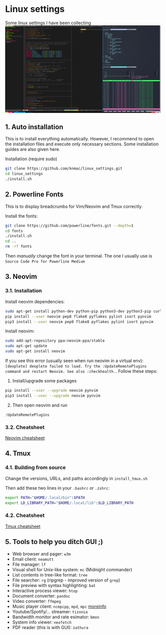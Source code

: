 # Linux settings
Some linux settings I have been collecting
![screen shot](screenshot.png)


## 1. Auto installation
This is to install everything automatically. However, I recommend to open the installation files and execute only necessary sections. Some installation guides are also given here.

Installation (require sudo)
```bash
git clone https://github.com/knmac/linux_settings.git
cd linux_settings
./install.sh
```


## 2. Powerline Fonts
This is to display breadcrumbs for Vim/Neovim and Tmux correctly.

Install the fonts:
```bash
git clone https://github.com/powerline/fonts.git --depth=1
cd fonts
./install.sh
cd ..
rm -rf fonts
```
Then *manually* change the font in your terminal. The one I usually use is `Source Code Pro for Powerline Medium`


## 3. Neovim

### 3.1. Installation
Install neovim dependencies:
```bash
sudo apt-get install python-dev python-pip python3-dev python3-pip curl vim exuberant-ctags git ack-grep
pip install --user neovim pep8 flake8 pyflakes pylint isort pynvim
pip3 install --user neovim pep8 flake8 pyflakes pylint isort pynvim
```

Install neovim:
```bash
sudo add-apt-repository ppa:neovim-ppa/stable
sudo apt-get update
sudo apt-get install neovim
```

If you see this error (usually seen when run neovim in a virtual env): 
`[deoplete] deoplete failed to load. Try the :UpdateRemotePlugins command and restart Neovim. See also :checkhealth.`. 
Follow these steps:

1. Install/upgrade some packages
```bash
pip install --user --upgrade neovim pynvim
pip3 install --user --upgrade neovim pynvim
```
2. Then open neovim and run
```
:UpdateRemotePlugins
```

### 3.2. Cheatsheet
[Neovim cheatsheet](nvim_cheatsheet.md)


## 4. Tmux
### 4.1. Building from source
Change the versions, URLs, and paths accordingly in `install_tmux.sh`

Then add these two lines in your `.bashrc` or `.zshrc`:
```bash
export PATH="$HOME/.local/bin":$PATH
export LD_LIBRARY_PATH="$HOME/.local/lib":$LD_LIBRARY_PATH
```

### 4.2. Cheatsheet
[Tmux cheatsheet](tmux_cheatsheet.md)


## 5. Tools to help you ditch GUI ;)

- Web browser and pager: `w3m`
- Email client: `neomutt`
- File manager: `lf` 
- Visual shell for Unix-like system: `mc` (Midnight commander)
- List contents in tree-like format: `tree`
- File searcher: `rg` (ripgrep - improved version of `grep`)
- File preview with syntax highlighting: `bat`
- Interactive process viewer: `htop`
- Document converter: `pandoc`
- Video converter: `ffmpeg`
- Music player client: `ncmpcpp`, `mpd`, `mpc` [moreinfo](https://computingforgeeks.com/how-to-configure-mpd-and-ncmpcpp-on-linux/)
- Youtube/Spotify/... streamer: `tizonia`
- Bandwidth monitor and rate esimator: `bmon`
- System info viewer: `neofetch`
- PDF reader (this is with GUI): `zathura`
